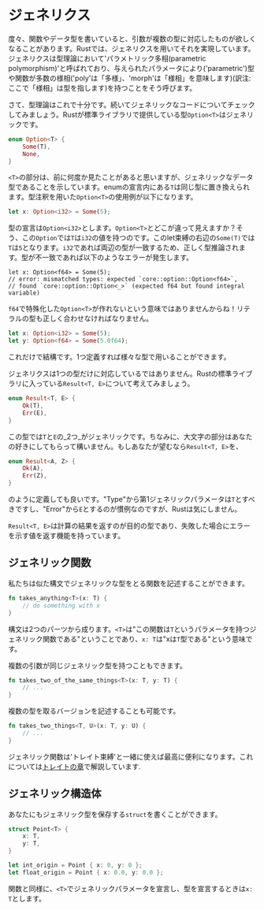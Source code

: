# ジェネリクス

度々、関数やデータ型を書いていると、引数が複数の型に対応したものが欲しくなることがあります。Rustでは、ジェネリクスを用いてそれを実現しています。ジェネリクスは型理論において'パラメトリック多相(parametric polymorphism)'と呼ばれており、与えられたパラメータにより('parametric')型や関数が多数の様相('poly'は「多様」、'morph'は「様相」を意味します)(訳注: ここで「様相」は型を指します)を持つことをそう呼びます。

さて、型理論はこれで十分です。続いてジェネリックなコードについてチェックしてみましょう。Rustが標準ライブラリで提供している型`Option<T>`はジェネリックです。

```rust
enum Option<T> {
    Some(T),
    None,
}
```

`<T>`の部分は、前に何度か見たことがあると思いますが、ジェネリックなデータ型であることを示しています。enumの宣言内にある`T`は同じ型に置き換えられます。型注釈を用いた`Option<T>`の使用例が以下になります。

```rust
let x: Option<i32> = Some(5);
```

型の宣言は`Option<i32>`とします。`Option<T>`とどこが違って見えますか？そう、この`Option`では`T`は`i32`の値を持つのです。このlet束縛の右辺の`Some(T)`では`T`は`5`となります。`i32`であれば両辺の型が一致するため、正しく型推論されます。型が不一致であれば以下のようなエラーが発生します。

```rust,ignore
let x: Option<f64> = Some(5);
// error: mismatched types: expected `core::option::Option<f64>`,
// found `core::option::Option<_>` (expected f64 but found integral variable)
```

`f64`で特殊化した`Option<T>`が作れないという意味ではありませんからね！リテラルの型も正しく合わせなければなりません。

```rust
let x: Option<i32> = Some(5);
let y: Option<f64> = Some(5.0f64);
```

これだけで結構です。1つ定義すれば様々な型で用いることができます。

ジェネリクスは1つの型だけに対応しているではありません。Rustの標準ライブラリに入っている`Result<T, E>`について考えてみましょう。

```rust
enum Result<T, E> {
    Ok(T),
    Err(E),
}
```

この型では`T`と`E`の_2つ_がジェネリックです。ちなみに、大文字の部分はあなたの好きにしてもらって構いません。もしあなたが望むなら`Result<T, E>`を、

```rust
enum Result<A, Z> {
    Ok(A),
    Err(Z),
}
```

のように定義しても良いです。"Type"から第1ジェネリックパラメータは`T`とすべきですし、"Error"から`E`とするのが慣例なのですが、Rustは気にしません。

`Result<T, E>`は計算の結果を返すのが目的の型であり、失敗した場合にエラーを示す値を返す機能を持っています。

## ジェネリック関数

私たちは似た構文でジェネリックな型をとる関数を記述することができます。

```rust
fn takes_anything<T>(x: T) {
    // do something with x
}
```

構文は2つのパーツから成ります。`<T>`は"この関数は`T`というパラメータを持つジェネリック関数である"ということであり、`x: T`は"xは`T`型である"という意味です。

複数の引数が同じジェネリック型を持つこともできます。

```rust
fn takes_two_of_the_same_things<T>(x: T, y: T) {
    // ...
}
```

複数の型を取るバージョンを記述することも可能です。

```rust
fn takes_two_things<T, U>(x: T, y: U) {
    // ...
}
```

ジェネリック関数は'トレイト束縛'と一緒に使えば最高に便利になります。これについては[トレイトの章][traits]で解説しています.

[traits]: https://doc.rust-lang.org/stable/book/traits.html

## ジェネリック構造体

あなたにもジェネリック型を保存する`struct`を書くことができます。

``` rust
struct Point<T> {
    x: T,
    y: T,
}

let int_origin = Point { x: 0, y: 0 };
let float_origin = Point { x: 0.0, y: 0.0 };
```

関数と同様に、`<T>`でジェネリックパラメータを宣言し、型を宣言するときは`x: T`とします。
